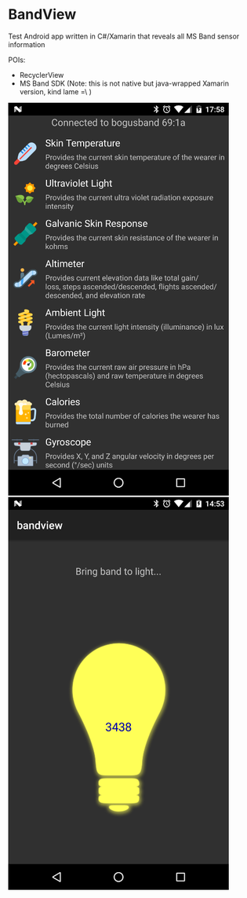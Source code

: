 # BandView
Test Android app written in C#/Xamarin that reveals all MS Band sensor information 


POIs:
* RecyclerView
* MS Band SDK (Note: this is not native but java-wrapped Xamarin version, kind lame =\ )

![Screenshot1](https://github.com/boguscoder/BandView/blob/master/Resources/Screenshots/Screenshot_20160514-175854.png) ![Screenshot2](https://github.com/boguscoder/BandView/blob/master/Resources/Screenshots/Screenshot_20160514-145316.png)
